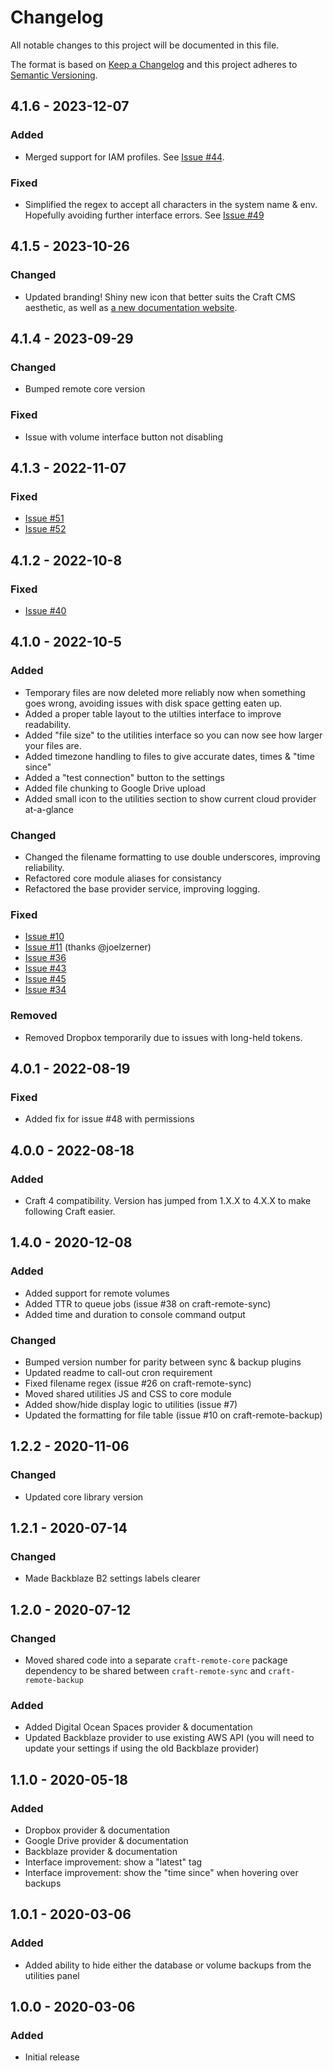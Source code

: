 # Changelog

All notable changes to this project will be documented in this file.

The format is based on [Keep a Changelog](http://keepachangelog.com/) and this project adheres to [Semantic Versioning](http://semver.org/).

## 4.1.6 - 2023-12-07

### Added

- Merged support for IAM profiles. See [Issue #44](https://github.com/timmyomahony/craft-remote-backup/issues/44).

### Fixed

- Simplified the regex to accept all characters in the system name & env. Hopefully avoiding further interface errors. See [Issue #49](https://github.com/timmyomahony/craft-remote-backup/issues/49)

## 4.1.5 - 2023-10-26

### Changed

- Updated branding! Shiny new icon that better suits the Craft CMS aesthetic, as well as [a new documentation website](https://craft-plugins.timmyomahony.com/remote-backup).

## 4.1.4 - 2023-09-29

### Changed

- Bumped remote core version

### Fixed

- Issue with volume interface button not disabling

## 4.1.3 - 2022-11-07

### Fixed

- [Issue #51](https://github.com/weareferal/craft-remote-sync/issues/51)
- [Issue #52](https://github.com/weareferal/craft-remote-sync/issues/52)

## 4.1.2 - 2022-10-8

### Fixed

- [Issue #40](https://github.com/weareferal/craft-remote-backup/issues/40)

## 4.1.0 - 2022-10-5

### Added

- Temporary files are now deleted more reliably now when something goes wrong, avoiding issues with disk space getting eaten up.
- Added a proper table layout to the utilties interface to improve readability.
- Added "file size" to the utilities interface so you can now see how larger your files are.
- Added timezone handling to files to give accurate dates, times & "time since"
- Added a "test connection" button to the settings
- Added file chunking to Google Drive upload
- Added small icon to the utilities section to show current cloud provider at-a-glance

### Changed

- Changed the filename formatting to use double underscores, improving reliability.
- Refactored core module aliases for consistancy
- Refactored the base provider service, improving logging.

### Fixed

- [Issue #10](https://github.com/weareferal/craft-remote-backup/issues/10)
- [Issue #11](https://github.com/weareferal/craft-remote-core/pull/11) (thanks @joelzerner)
- [Issue #36](https://github.com/weareferal/craft-remote-backup/issues/36)
- [Issue #43](https://github.com/weareferal/craft-remote-sync/issues/43)
- [Issue #45](https://github.com/weareferal/craft-remote-sync/issues/45)
- [Issue #34](https://github.com/weareferal/craft-remote-backup/issues/34)

### Removed

- Removed Dropbox temporarily due to issues with long-held tokens.

## 4.0.1 - 2022-08-19

### Fixed

- Added fix for issue #48 with permissions

## 4.0.0 - 2022-08-18

### Added

- Craft 4 compatibility. Version has jumped from 1.X.X to 4.X.X to make following Craft easier.

## 1.4.0 - 2020-12-08

### Added

- Added support for remote volumes
- Added TTR to queue jobs (issue #38 on craft-remote-sync)
- Added time and duration to console command output

### Changed

- Bumped version number for parity between sync & backup plugins
- Updated readme to call-out cron requirement
- Fixed filename regex (issue #26 on craft-remote-sync)
- Moved shared utilities JS and CSS to core module
- Added show/hide display logic to utilities (issue #7)
- Updated the formatting for file table (issue #10 on craft-remote-backup)

## 1.2.2 - 2020-11-06

### Changed

- Updated core library version

## 1.2.1 - 2020-07-14

### Changed

- Made Backblaze B2 settings labels clearer

## 1.2.0 - 2020-07-12

### Changed

- Moved shared code into a separate `craft-remote-core` package dependency to be shared between `craft-remote-sync` and `craft-remote-backup`

### Added

- Added Digital Ocean Spaces provider & documentation
- Updated Backblaze provider to use existing AWS API (you will need to update your settings if using the old Backblaze provider)

## 1.1.0 - 2020-05-18

### Added

- Dropbox provider & documentation
- Google Drive provider & documentation
- Backblaze provider & documentation
- Interface improvement: show a "latest" tag
- Interface improvement: show the "time since" when hovering over backups

## 1.0.1 - 2020-03-06

### Added

- Added ability to hide either the database or volume backups from the utilities panel

## 1.0.0 - 2020-03-06

### Added

- Initial release
